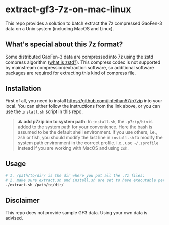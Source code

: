 # extract-gf3-7z-on-mac-linux

This repo provides a solution to batch extract the 7z compressed GaoFen-3 data on a Unix system (including MacOS and Linux). 

## What's special about this 7z format?

Some distributed GaoFen-3 data are compressed into 7z using the zstd compress algorithm ([what is zstd?](https://github.com/mcmilk/7-Zip-zstd)). This compress codec is not supported by mainstream compression/extraction software, so additional software packages are required for extracting this kind of compress file. 

## Installation

First of all, you need to install https://github.com/jinfeihan57/p7zip into your local. You can either follow the instructions from the link above, or you can use the `install.sh` script in this repo. 

> :warning: **add p7zip bin to system path**: In `install.sh`, the `.p7zip/bin` is added to the system path for your convenience. Here the bash is assumed to be the default shell environment. If you use others, i.e., zsh or fish, you should modify the last line in `install.sh` to modify the system path environment in the correct profile. i.e., use `~/.zprofile` instead if you are working with MacOS and using `zsh`.

## Usage

```bash
# 1. /path/to/dir/ is the dir where you put all the .7z files;
# 2. make sure extract.sh and install.sh are set to have executable permissions.
./extract.sh /path/to/dir/
```

## Disclaimer

This repo does not provide sample GF3 data. Using your own data is advised. 